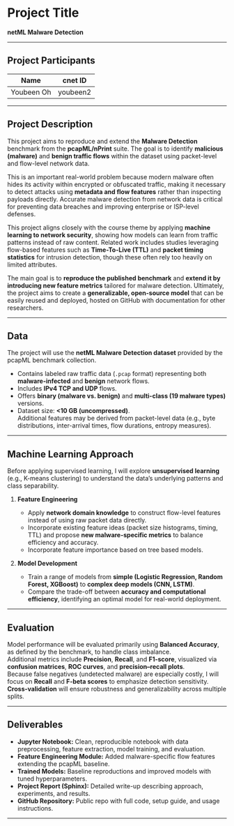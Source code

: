 # Project Title
**netML Malware Detection**

---

## Project Participants
| Name | cnet ID |
|------|----------|
| Youbeen Oh | youbeen2 |

---

## Project Description
This project aims to reproduce and extend the **Malware Detection** benchmark from the **pcapML/nPrint** suite. The goal is to identify **malicious (malware)** and **benign traffic flows** within the dataset using packet-level and flow-level network data.  

This is an important real-world problem because modern malware often hides its activity within encrypted or obfuscated traffic, making it necessary to detect attacks using **metadata and flow features** rather than inspecting payloads directly. Accurate malware detection from network data is critical for preventing data breaches and improving enterprise or ISP-level defenses.

This project aligns closely with the course theme by applying **machine learning to network security**, showing how models can learn from traffic patterns instead of raw content. Related work includes studies leveraging flow-based features such as **Time-To-Live (TTL)** and **packet timing statistics** for intrusion detection, though these often rely too heavily on limited attributes.  

The main goal is to **reproduce the published benchmark** and **extend it by introducing new feature metrics** tailored for malware detection. Ultimately, the project aims to create a **generalizable, open-source model** that can be easily reused and deployed, hosted on GitHub with documentation for other researchers.

---

## Data
The project will use the **netML Malware Detection dataset** provided by the pcapML benchmark collection.  
- Contains labeled raw traffic data (`.pcap` format) representing both **malware-infected** and **benign** network flows.  
- Includes **IPv4 TCP and UDP** flows.  
- Offers **binary (malware vs. benign)** and **multi-class (19 malware types)** versions.  
- Dataset size: **<10 GB (uncompressed)**.  
Additional features may be derived from packet-level data (e.g., byte distributions, inter-arrival times, flow durations, entropy measures).

---

## Machine Learning Approach
Before applying supervised learning, I will explore **unsupervised learning** (e.g., K-means clustering) to understand the data’s underlying patterns and class separability.

1. **Feature Engineering**
   - Apply **network domain knowledge** to construct flow-level features instead of using raw packet data directly.  
   - Incorporate existing feature ideas (packet size histograms, timing, TTL) and propose **new malware-specific metrics** to balance efficiency and accuracy.
   - Incorporate feature importance based on tree based models.

2. **Model Development**
   - Train a range of models from **simple (Logistic Regression, Random Forest, XGBoost)** to **complex deep models (CNN, LSTM)**.  
   - Compare the trade-off between **accuracy and computational efficiency**, identifying an optimal model for real-world deployment.

---

## Evaluation
Model performance will be evaluated primarily using **Balanced Accuracy**, as defined by the benchmark, to handle class imbalance.  
Additional metrics include **Precision**, **Recall**, and **F1-score**, visualized via **confusion matrices**, **ROC curves**, and **precision–recall plots**.  
Because false negatives (undetected malware) are especially costly, I will focus on **Recall** and **F-beta scores** to emphasize detection sensitivity.  
**Cross-validation** will ensure robustness and generalizability across multiple splits.

---

## Deliverables
- **Jupyter Notebook:** Clean, reproducible notebook with data preprocessing, feature extraction, model training, and evaluation.  
- **Feature Engineering Module:** Added malware-specific flow features extending the pcapML baseline.  
- **Trained Models:** Baseline reproductions and improved models with tuned hyperparameters.  
- **Project Report (Sphinx):** Detailed write-up describing approach, experiments, and results.  
- **GitHub Repository:** Public repo with full code, setup guide, and usage instructions.

---
